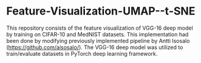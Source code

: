 # Feature-Visualization-UMAP--t-SNE
This repository consists of the feature visualization of VGG-16 deep model by training on CIFAR-10 and MedNIST datasets. This implementation had been done by modifying previously implemented pipeline by Antti Isosalo (https://github.com/aisosalo/). The VGG-16 deep model was utilized to train/evaluate datasets in PyTorch deep learning framework.  
